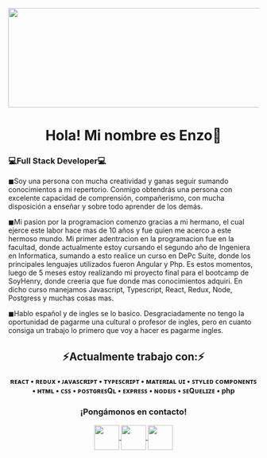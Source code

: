 <p align="center">
  <img height="200" width= "1000" src="http://www.cienciamx.com/images/aic/tecnologia/tics/banner-bad-smells-programacion.jpg" />
</p>

<h1 align="center">Hola! Mi nombre es Enzo🤘</h1>
<h3>💻Full Stack Developer💻</h3>


<div>
<p>
◼Soy una persona con mucha creatividad y ganas seguir sumando conocimientos a mi repertorio. Conmigo obtendrás una persona con excelente capacidad de comprensión, compañerismo, con mucha disposición a enseñar y sobre todo aprender de los demás.
</p>
<p>
◼Mi pasion por la programacion comenzo gracias a mi hermano, el cual ejerce este labor hace mas de 10 años y fue quien me acerco a este hermoso mundo. Mi primer adentracion en la programacion fue en la facultad, donde actualmente estoy cursando el segundo año de Ingeniera en Informatica, sumando a esto realice un curso en DePc Suite, donde los principales lenguajes utilizados fueron Angular y Php. Es estos momentos, luego de 5 meses estoy realizando mi proyecto final para el bootcamp de SoyHenry, donde creeria que fue donde mas conocimientos adquiri. En dicho curso manejamos Javascript, Typescript, React, Redux, Node, Postgress y muchas cosas mas.

◼Hablo español y de ingles se lo basico. Desgraciadamente no tengo la oportunidad de pagarme una cultural o profesor de ingles, pero en cuanto consiga un trabajo lo primero que voy a hacer es pagarme ingles.
</p>
</div>

<div align="center">
  <h2> ⚡Actualmente trabajo con:⚡ </h2> 
  <h4 aki> ʀᴇᴀᴄᴛ • ʀᴇᴅᴜx • ᴊᴀᴠᴀꜱᴄʀɪᴘᴛ • ᴛʏᴘᴇꜱᴄʀɪᴘᴛ • ᴍᴀᴛᴇʀɪᴀʟ ᴜɪ • ꜱᴛʏʟᴇᴅ ᴄᴏᴍᴘᴏɴᴇɴᴛꜱ • ʜᴛᴍʟ • ᴄꜱꜱ • ᴘᴏꜱᴛɢʀᴇꜱQʟ • ᴇxᴘʀᴇꜱꜱ • ɴᴏᴅᴇᴊꜱ • ꜱᴇQᴜᴇʟɪᴢᴇ • php </h4>
</div>
  <div align="center"> 
    <h3>¡Pongámonos en contacto!</h3>
     <p>
      <a href="https://www.linkedin.com/in/enzo-derviche/">
        <img align="center" src="https://i.imgur.com/pSEI8t9.png" height="50" width="50" />
      </a>
      <a href="https://www.instagram.com/enzoderviche_/">
        <img align="center" src="https://i.imgur.com/7ibmujg.png" height="50" width="50" />
      </a>
      <a href="mailto:derviche.contact@gmail.com">
        <img align="center" src="https://cdn.worldvectorlogo.com/logos/gmail-icon-2.svg" height="50" width="50" />
      </a>
      <p/>
  </div>
</div>

